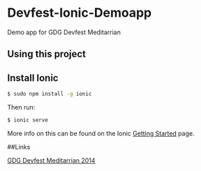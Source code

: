 Devfest-Ionic-Demoapp
=====================

Demo app for GDG Devfest Meditarrian

## Using this project

## Install Ionic


```bash
$ sudo npm install -g ionic
```

Then run:

```bash
$ ionic serve
```

More info on this can be found on the Ionic [Getting Started](http://ionicframework.com/getting-started) page.

##Links

[GDG Devfest Meditarrian 2014](www.gdgnebrodi.info/eventi/prossimi-eventi/google-devfest-mediterranean-2014/)
